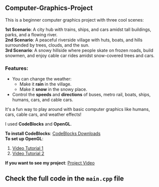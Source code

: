 ## Computer-Graphics-Project 

This is a beginner computer graphics project with three cool scenes:

**1st Scenario**: A city hub with trains, ships, and cars amidst tall buildings, parks, and a flowing river.  
**2nd Scenario**: A peaceful riverside village with huts, boats, and hills surrounded by trees, clouds, and the sun.  
**3rd Scenario**: A snowy hillside where people skate on frozen roads, build snowmen, and enjoy cable car rides amidst snow-covered trees and cars.

### Features:
- You can change the weather:
  - Make it **rain** in the village.
  - Make it **snow** in the snowy place.
- Control the **speeds** and **directions** of buses, metro rail, boats, ships, humans, cars, and cable cars.

It's a fun way to play around with basic computer graphics like humans, cars, cable cars, and weather effects!

I used **CodeBlocks** and **OpenGL**.

**To install CodeBlocks**: [CodeBlocks Downloads](https://www.codeblocks.org/downloads/)  
**To set up OpenGL**:  
1) [Video Tutorial 1](https://www.youtube.com/watch?v=7rLo69vCooU)  
2) [Video Tutorial 2](https://www.youtube.com/watch?v=VMsTI_CC-jc)

**If you want to see my project**: [Project Video](https://www.youtube.com/watch?v=se_gC28p0Vo)

## Check the full code in the `main.cpp` file

